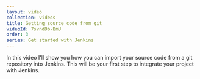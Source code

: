 ```yaml
---
layout: video
collection: videos
title: Getting source code from git
videoId: 7svnd9b-BmU
order: 3
series: Get started with Jenkins
---
```


In this video I'll show you how you can import your source code from a git repository into Jenkins. This will be your first step to integrate your project with Jenkins.